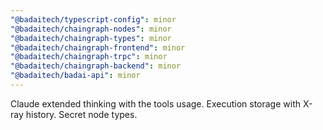 ```yaml
---
"@badaitech/typescript-config": minor
"@badaitech/chaingraph-nodes": minor
"@badaitech/chaingraph-types": minor
"@badaitech/chaingraph-frontend": minor
"@badaitech/chaingraph-trpc": minor
"@badaitech/chaingraph-backend": minor
"@badaitech/badai-api": minor
---
```


Claude extended thinking with the tools usage. Execution storage with X-ray history. Secret node types.
